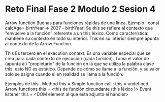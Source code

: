 # Reto Final Fase 2 Modulo 2 Sesion 4

Arrow function
Buenas para funciones rápidas de una linea. 
Ejemplo : const calcAge= birthYear => 2037 - birthYear;
Su this se refiere al contexto que "envuelve a la función" referente a un this léxico.
Como característica: mantiene su contexto en todo su interior. This en su interior siempre apunta al contexto de la Arrow Function.

 This
Es tercero en el execution context. Es una variable especial que se crea para cada contexto de ejecución  (cada función).
Toma el valor de (apunta al) "propietario" de la función en la que se utiliza la palabra clave this.
esto NO es estático. Depende de cómo se llame a la función, y su valor solo se asigna cuando el
en realidad se llama a la función.

Ejemplos de this..
Method this = <Object que llama al metodo>
Simple function call :  this = undefined
Arrow functions  this = <this de función circundante (this léxico )>
Event listener   this = <DOM element al que está adjunto el handler>
